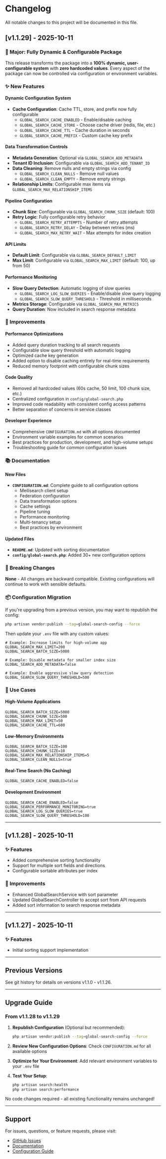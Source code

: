 # Changelog

All notable changes to this project will be documented in this file.

## [v1.1.29] - 2025-10-11

### 🚀 Major: Fully Dynamic & Configurable Package

This release transforms the package into a **100% dynamic, user-configurable system** with **zero hardcoded values**. Every aspect of the package can now be controlled via configuration or environment variables.

### ✨ New Features

#### Dynamic Configuration System
- **Cache Configuration**: Cache TTL, store, and prefix now fully configurable
  - `GLOBAL_SEARCH_CACHE_ENABLED` - Enable/disable caching
  - `GLOBAL_SEARCH_CACHE_STORE` - Choose cache driver (redis, file, etc.)
  - `GLOBAL_SEARCH_CACHE_TTL` - Cache duration in seconds
  - `GLOBAL_SEARCH_CACHE_PREFIX` - Custom cache key prefix

#### Data Transformation Controls
- **Metadata Generation**: Optional via `GLOBAL_SEARCH_ADD_METADATA`
- **Tenant ID Inclusion**: Configurable via `GLOBAL_SEARCH_ADD_TENANT_ID`
- **Data Cleaning**: Remove nulls and empty strings via config
  - `GLOBAL_SEARCH_CLEAN_NULLS` - Remove null values
  - `GLOBAL_SEARCH_CLEAN_EMPTY` - Remove empty strings
- **Relationship Limits**: Configurable max items via `GLOBAL_SEARCH_MAX_RELATIONSHIP_ITEMS`

#### Pipeline Configuration
- **Chunk Size**: Configurable via `GLOBAL_SEARCH_CHUNK_SIZE` (default: 100)
- **Retry Logic**: Fully configurable retry behavior
  - `GLOBAL_SEARCH_RETRY_ATTEMPTS` - Number of retry attempts
  - `GLOBAL_SEARCH_RETRY_DELAY` - Delay between retries (ms)
  - `GLOBAL_SEARCH_MAX_RETRY_WAIT` - Max attempts for index creation

#### API Limits
- **Default Limit**: Configurable via `GLOBAL_SEARCH_DEFAULT_LIMIT`
- **Max Limit**: Configurable via `GLOBAL_SEARCH_MAX_LIMIT` (default: 100, up from 50)

#### Performance Monitoring
- **Slow Query Detection**: Automatic logging of slow queries
  - `GLOBAL_SEARCH_LOG_SLOW_QUERIES` - Enable/disable slow query logging
  - `GLOBAL_SEARCH_SLOW_QUERY_THRESHOLD` - Threshold in milliseconds
- **Metrics Storage**: Configurable via `GLOBAL_SEARCH_MAX_METRICS`
- **Query Duration**: Now included in search response metadata

### 🔧 Improvements

#### Performance Optimizations
- Added query duration tracking to all search requests
- Configurable slow query threshold with automatic logging
- Optimized cache key generation
- Added option to disable caching entirely for real-time requirements
- Reduced memory footprint with configurable chunk sizes

#### Code Quality
- Removed all hardcoded values (60s cache, 50 limit, 100 chunk size, etc.)
- Centralized configuration in `config/global-search.php`
- Improved code readability with consistent config access patterns
- Better separation of concerns in service classes

#### Developer Experience
- Comprehensive `CONFIGURATION.md` with all options documented
- Environment variable examples for common scenarios
- Best practices for production, development, and high-volume setups
- Troubleshooting guide for common configuration issues

### 📚 Documentation

#### New Files
- **`CONFIGURATION.md`**: Complete guide to all configuration options
  - Meilisearch client setup
  - Federation configuration
  - Data transformation options
  - Cache settings
  - Pipeline tuning
  - Performance monitoring
  - Multi-tenancy setup
  - Best practices by environment

#### Updated Files
- **`README.md`**: Updated with sorting documentation
- **`config/global-search.php`**: Added 30+ new configuration options

### 🔄 Breaking Changes

**None** - All changes are backward compatible. Existing configurations will continue to work with sensible defaults.

### 📦 Configuration Migration

If you're upgrading from a previous version, you may want to republish the config:

```bash
php artisan vendor:publish --tag=global-search-config --force
```

Then update your `.env` file with any custom values:

```env
# Example: Increase limits for high-volume app
GLOBAL_SEARCH_MAX_LIMIT=200
GLOBAL_SEARCH_BATCH_SIZE=5000

# Example: Disable metadata for smaller index size
GLOBAL_SEARCH_ADD_METADATA=false

# Example: Enable aggressive slow query detection
GLOBAL_SEARCH_SLOW_QUERY_THRESHOLD=500
```

### 🎯 Use Cases

#### High-Volume Applications
```env
GLOBAL_SEARCH_BATCH_SIZE=5000
GLOBAL_SEARCH_CHUNK_SIZE=500
GLOBAL_SEARCH_MAX_LIMIT=50
GLOBAL_SEARCH_CACHE_TTL=600
```

#### Low-Memory Environments
```env
GLOBAL_SEARCH_BATCH_SIZE=100
GLOBAL_SEARCH_CHUNK_SIZE=10
GLOBAL_SEARCH_MAX_RELATIONSHIP_ITEMS=5
GLOBAL_SEARCH_CLEAN_NULLS=true
```

#### Real-Time Search (No Caching)
```env
GLOBAL_SEARCH_CACHE_ENABLED=false
```

#### Development Environment
```env
GLOBAL_SEARCH_CACHE_ENABLED=false
GLOBAL_SEARCH_PERFORMANCE_MONITORING=true
GLOBAL_SEARCH_LOG_SLOW_QUERIES=true
GLOBAL_SEARCH_SLOW_QUERY_THRESHOLD=100
```

---

## [v1.1.28] - 2025-10-11

### ✨ Features
- Added comprehensive sorting functionality
- Support for multiple sort fields and directions
- Configurable sortable attributes per index

### 🔧 Improvements
- Enhanced GlobalSearchService with sort parameter
- Updated GlobalSearchController to accept sort from API requests
- Added sort information to search response metadata

---

## [v1.1.27] - 2025-10-11

### ✨ Features
- Initial sorting support implementation

---

## Previous Versions

See git history for details on versions v1.1.0 - v1.1.26.

---

## Upgrade Guide

### From v1.1.28 to v1.1.29

1. **Republish Configuration** (Optional but recommended):
   ```bash
   php artisan vendor:publish --tag=global-search-config --force
   ```

2. **Review New Configuration Options**:
   Check `CONFIGURATION.md` for all available options

3. **Optimize for Your Environment**:
   Add relevant environment variables to your `.env` file

4. **Test Your Setup**:
   ```bash
   php artisan search:health
   php artisan search:performance
   ```

No code changes required - all existing functionality remains unchanged!

---

## Support

For issues, questions, or feature requests, please visit:
- [GitHub Issues](https://github.com/laravel-global-search/global-search/issues)
- [Documentation](README.md)
- [Configuration Guide](CONFIGURATION.md)

